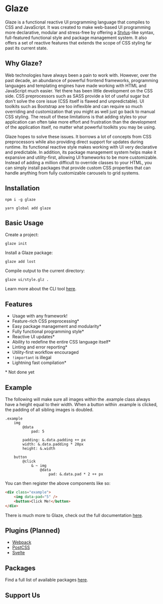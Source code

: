 # Glaze

Glaze is a functional reactive UI programming language that compiles to CSS and JavaScript. It was created to make web-based UI programming more declarative, modular and stress-free by offering a [Stylus](https://github.com/stylus/stylus)-like syntax, full-featured functional style and package management system. It also offers a set of reactive features that extends the scope of CSS styling far past its current state.

## Why Glaze?

Web technologies have always been a pain to work with. However, over the past decade, an abundance of powerful frontend frameworks, programming languages and templating engines have made working with HTML and JavaScript much easier. Yet there has been little development on the CSS side. CSS preprocessors such as SASS provide a lot of useful sugar but don't solve the core issue (CSS itself is flawed and unpredictable). UI toolkits such as Bootstrap are too inflexible and can require so much overriding and customization that you might as well just go back to manual CSS styling. The result of these limitations is that adding styles to your application can often take more effort and frustration than the development of the application itself, no matter what powerful toolkits you may be using.

Glaze hopes to solve these issues. It borrows a lot of concepts from CSS preprocessors while also providing direct support for updates during runtime. Its functional reactive style makes working with UI very declarative and predictable. In addition, its package management system helps make it expansive and utility-first, allowing UI frameworks to be more customizable. Instead of adding a million difficult to override classes to your HTML, you can simply install packages that provide custom CSS properties that can handle anything from fully customizable carousels to grid systems.

## Installation

`npm i -g glaze`

`yarn global add glaze`

## Basic Usage

Create a project:

`glaze init`

Install a Glaze package:

`glaze add lost`

Compile output to the current directory:

`glaze ui/style.glz .`

Learn more about the CLI tool [here](https://glaze.dev/docs).

## Features

- Usage with any framework!
- Feature-rich CSS preprocessing*
- Easy package management and modularity*
- Fully functional programming style*
- Reactive UI updates*
- Ability to redefine the entire CSS language itself*
- Linting and error reporting*
- Utility-first workflow encouraged
- `!important` is illegal
- Lightning fast compilation*

\* Not done yet

## Example

The following will make sure all images within the .example class always have a height equal to their width. When a button within .example is clicked, the padding of all sibling images is doubled.

```glaze
.example
	img
		@data
			pad: 5

		padding: &.data.padding ++ px
		width: &.data.padding * 20px
		height: &.width

	button
		@click
			& ~ img
				@data
					pad: &.data.pad * 2 ++ px
```

You can then register the above components like so:

```html
<div class="example">
	<img data-pad="5" />
	<button>Click Me!</button>
</div>
```

There is much more to Glaze, check out the full documentation [here](https://glaze.dev/docs).

## Plugins (Planned)

- [Webpack]()
- [PostCSS]()
- [Svelte]()

## Packages

Find a full list of available packages [here](https://glaze.dev/packages).

## Support Us
